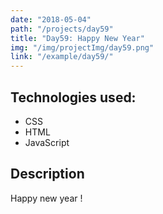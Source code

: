 ```yaml
---
date: "2018-05-04"
path: "/projects/day59"
title: "Day59: Happy New Year"
img: "/img/projectImg/day59.png"
link: "/example/day59/"
---
```


## Technologies used:

- CSS
- HTML
- JavaScript

## Description

Happy new year !
